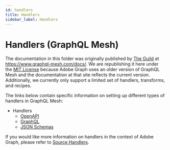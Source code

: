 ```yaml
---
id: handlers
title: Handlers
sidebar_label: Handlers
---
```


# Handlers (GraphQL Mesh)

The documentation in this folder was originally published by [The Guild] at https://www.graphql-mesh.com/docs/. We are republishing it here under the [MIT License] because Adobe Graph uses an older version of GraphQL Mesh and the documentation at that site reflects the current version. Additionally, we currently only support a limited set of handlers, transforms, and recipes.

The links below contain specific information on setting up different types of handlers in GraphQL Mesh:

-  Handlers
   -  [OpenAPI]
   -  [GraphQL]
   -  [JSON Schemas]

If you would like more information on handlers in the context of Adobe Graph, please refer to [Source Handlers].

<!-- Link Definitions -->
[OpenAPI]: openapi.md
[GraphQL]: graphql.md
[JSON Schemas]: json-schema.md
[Source Handlers]: /guides/gateway/source-handlers.md
[The Guild]: https://www.the-guild.dev/
[MIT License]: https://github.com/Urigo/graphql-mesh/blob/master/LICENSE#L3
